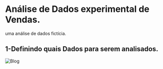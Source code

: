 # Análise de Dados experimental de Vendas.
uma análise de dados fictícia.

## 1-Definindo quais Dados para serem analisados.
![Blog](https://www.kaggle.com/datasets/yusufdelikkaya/online-sales-dataset/data)
